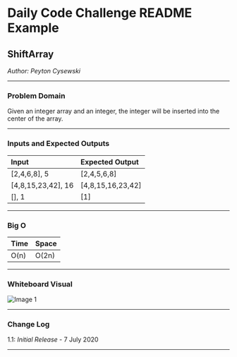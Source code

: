 # Daily Code Challenge README Example

## ShiftArray
*Author: Peyton Cysewski*

---

### Problem Domain

Given an integer array and an integer, the integer will be inserted into the center of the array.

---

### Inputs and Expected Outputs

| Input | Expected Output |
| :----------- | :----------- |
| [2,4,6,8], 5 | [2,4,5,6,8] |
| [4,8,15,23,42], 16 | [4,8,15,16,23,42] |
| [], 1 | [1] |

---

### Big O


| Time | Space |
| :----------- | :----------- |
| O(n) | O(2n) |


---


### Whiteboard Visual
![Image 1](../../assets/ShiftArray.png)


---

### Change Log
1.1: *Initial Release* - 7 July 2020  

---